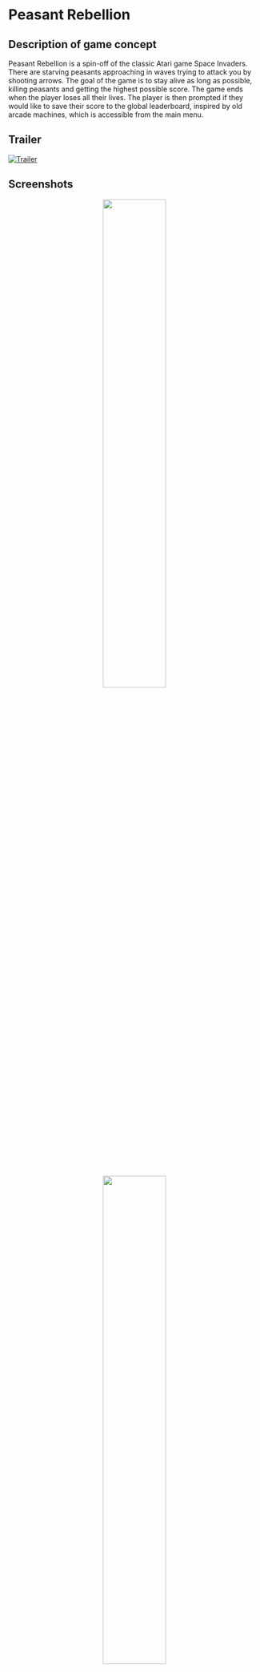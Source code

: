 # Peasant Rebellion


## Description of game concept
Peasant Rebellion is a spin-off of the classic Atari game Space Invaders. There are starving peasants approaching in waves trying to attack you by shooting arrows. The goal of the game is to stay alive as long as possible, killing peasants and getting the highest possible score. The game ends when the player loses all their lives. The player is then prompted if they would like to save their score to the global leaderboard, inspired by old arcade machines, which is accessible from the main menu.

## Trailer 
[![Trailer](https://github.com/user-attachments/assets/cf67dd2c-2abd-49fd-a26d-7d81f51ff790)
](http://www.youtube.com/watch?v=UHAvuxEaq4o "TDT4240 Software Architecture project group 01 - Peasant Rebellion")

## Screenshots
<div align="center" display="block">
    <img src="https://github.com/user-attachments/assets/23f8d68f-538f-477e-89f6-42b3af7ccb29" width="50%"/>
    <img src="https://github.com/user-attachments/assets/79d0fd1a-6a27-4f4a-8b14-6b0e602edc3c" width="50%"/>
    <img src="https://github.com/user-attachments/assets/66e5227e-ef51-4c3a-8f94-2e0f040fe87a" width="50%"/>
</div>


## How to compile and run the project
In a command line, navigate to the root of the project and enter these commands

```
./gradlew assembleDebug
```
```
./gradlew installDebug
```

There should now be a .apk file located under /android/build/outputs/apk/debug

Create an Android Virtual Device (AVD) by following these [guidelines](https://developer.android.com/studio/run/managing-avds#createavd), or [pair up your Android phone](https://developer.android.com/studio/run/device)

Navigate to Android/Sdk/emulator and run the following command

```
./emulator -avd avd-name
```

Where *avd-name* is the name of your virtual device, you can list all AVDs by entering ```./emulator -list-avds```

Finally, navigate to Android/Sdk/platform-tools and run


```
./adb install path/to/debug-apk.apk
```

Where *path/to/debug-apk.apk* is the path to the .apk file that was created by running ```./gradlew installDebug```

The app should now be available to run on either the AVD or your Android phone

## How to run with Android Studio

This assumes that you have already created a virtual device or paired up your Android phone

Download and open the latest version of Android Studio. Import the project by going to File → Import project

Lastly press the green run button on the top to run the project


## Project Structure
Below is the tree of our project. Showcasing our folder structure and files
```bash
├───android
│   │   AndroidManifest.xml
│   │   build.gradle
│   │   google-services.json
│   │   ic_launcher-web.png
│   │   proguard-rules.pro
│   │   project.properties
│   │
│   └───src
│       └───main
│           └───kotlin
│               └───com
│                   └───peasantrebellion
│                       └───android
│                               AndroidLauncher.kt
│                               Firebase.kt
│
├───assets
│   │   copper_coin.png
│   │   game_icon_background.png
│   │   peasant_rebellion_music.mp3
│   │   Peralta-Regular.ttf
│   │
│   ├───hearts
│   │       heart_empty.png
│   │       heart_full.png
│   │
│   ├───menu
│   │       back_button.png
│   │       back_button_small.png
│   │       crown.png
│   │       double_damage_icon.png
│   │       double_shot_icon.png
│   │       game_background.png
│   │       in_game_settings.png
│   │       knob.png
│   │       large_button.png
│   │       leaderboard_background.png
│   │       main_menu_background.png
│   │       piercing_shot_icon.png
│   │       placeholder_copper_coin.png
│   │       plank.png
│   │       settings_background.png
│   │       settings_icon.png
│   │       shop_menu.png
│   │       side_menu.png
│   │       slider.png
│   │       splash_text.png
│   │       sword.png
│   │       top_bar.png
│   │       triple_damage_icon.png
│   │       triple_shot_icon.png
│   │       upgrade_shop_icon.png
│   │
│   ├───peasant
│   │   ├───easy
│   │   │       easy_peasant1.png
│   │   │       easy_peasant2.png
│   │   │       easy_peasant3.png
│   │   │       easy_peasant4.png
│   │   │       easy_peasant5.png
│   │   │
│   │   ├───hard
│   │   │       hard_peasant1.png
│   │   │       hard_peasant2.png
│   │   │       hard_peasant3.png
│   │   │       hard_peasant4.png
│   │   │       hard_peasant5.png
│   │   │
│   │   └───medium
│   │           medium_peasant1.png
│   │           medium_peasant2.png
│   │           medium_peasant3.png
│   │           medium_peasant4.png
│   │           medium_peasant5.png
│   │
│   ├───player
│   │       player1.png
│   │       player2.png
│   │       player3.png
│   │       player4.png
│   │       player5.png
│   │       player6.png
│   │       player7.png
│   │
│   ├───projectiles
│   │       arrow.png
│   │
│   ├───sfx
│   │       bow-shooting.wav
│   │       game-over.wav
│   │       player-hit.wav
│   │
│   └───tutorial
│           tutorial_1.png
│           tutorial_2.png
│           tutorial_3.png
│           tutorial_4.png
│           tutorial_5.png
│           tutorial_6.png
│           tutorial_7.png
│
├───core
│   │   build.gradle
│   │
│   └───src
│       └───main
│           └───kotlin
│               └───com
│                   └───peasantrebellion
│                       │   PeasantRebellion.kt
│                       │   Screen.kt
│                       │
│                       ├───controller
│                       │   │   Controller.kt
│                       │   │   GameController.kt
│                       │   │   GameEndController.kt
│                       │   │   LeaderboardController.kt
│                       │   │   MainMenuController.kt
│                       │   │   SettingsController.kt
│                       │   │   TutorialController.kt
│                       │   │
│                       │   └───utility
│                       │           Input.kt
│                       │
│                       ├───model
│                       │   │   Game.kt
│                       │   │   Leaderboard.kt
│                       │   │
│                       │   ├───components
│                       │   │       AnimationComponent.kt
│                       │   │       BodyComponent.kt
│                       │   │       CopperDropperComponent.kt
│                       │   │       HealthComponent.kt
│                       │   │       ProjectileComponent.kt
│                       │   │       ScoreValueComponent.kt
│                       │   │       ShooterComponent.kt
│                       │   │       TextureComponent.kt
│                       │   │       UserControlledComponent.kt
│                       │   │
│                       │   ├───entities
│                       │   │       Arrow.kt
│                       │   │       Peasant.kt
│                       │   │       Player.kt
│                       │   │
│                       │   └───systems
│                       │           AnimationSystem.kt
│                       │           CoinSystem.kt
│                       │           CollisionSystem.kt
│                       │           EnemyMovementSystem.kt
│                       │           EnemyWaveSystem.kt
│                       │           HealthSystem.kt
│                       │           PlayerControlSystem.kt
│                       │           ProjectileMovementSystem.kt
│                       │           ScoreSystem.kt
│                       │           ShootingSystem.kt
│                       │           UpgradeSystem.kt
│                       │
│                       └───view
│                           │   GameEndView.kt
│                           │   GameView.kt
│                           │   LeaderboardView.kt
│                           │   MainMenuView.kt
│                           │   SettingsView.kt
│                           │   TutorialView.kt
│                           │   View.kt
│                           │
│                           └───utility
│                                   Button.kt
│                                   MenuFont.kt
│
├───gradle
│   └───wrapper
│           gradle-wrapper.jar
│           gradle-wrapper.properties
│
└───lwjgl3
    │   build.gradle
    │   nativeimage.gradle
    │
    └───src
        └───main
            ├───kotlin
            │   └───com
            │       └───peasantrebellion
            │           └───lwjgl3
            │                   Lwjgl3Launcher.kt
            │                   StartupHelper.kt
            │
            └───resources
                    libgdx128.png
                    libgdx16.png
                    libgdx32.png
                    libgdx64.png

```
